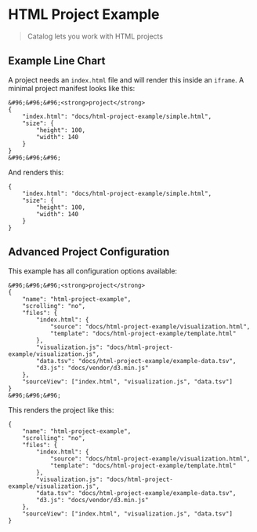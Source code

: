 # HTML Project Example

> Catalog lets you work with HTML projects

## Example Line Chart

A project needs an `index.html` file and will render this inside an `iframe`. A minimal project manifest looks like this:

```code
&#96;&#96;&#96;<strong>project</strong>
{
    "index.html": "docs/html-project-example/simple.html",
    "size": {
        "height": 100,
        "width": 140
    }
}
&#96;&#96;&#96;
```

And renders this:

```project
{
    "index.html": "docs/html-project-example/simple.html",
    "size": {
        "height": 100,
        "width": 140
    }
}
```


## Advanced Project Configuration

This example has all configuration options available:

```code
&#96;&#96;&#96;<strong>project</strong>
{
    "name": "html-project-example",
    "scrolling": "no",
    "files": {
        "index.html": {
            "source": "docs/html-project-example/visualization.html",
            "template": "docs/html-project-example/template.html"
        },
        "visualization.js": "docs/html-project-example/visualization.js",
        "data.tsv": "docs/html-project-example/example-data.tsv",
        "d3.js": "docs/vendor/d3.min.js"
    },
    "sourceView": ["index.html", "visualization.js", "data.tsv"]
}
&#96;&#96;&#96;
```

This renders the project like this:

```project
{
    "name": "html-project-example",
    "scrolling": "no",
    "files": {
        "index.html": {
            "source": "docs/html-project-example/visualization.html",
            "template": "docs/html-project-example/template.html"
        },
        "visualization.js": "docs/html-project-example/visualization.js",
        "data.tsv": "docs/html-project-example/example-data.tsv",
        "d3.js": "docs/vendor/d3.min.js"
    },
    "sourceView": ["index.html", "visualization.js", "data.tsv"]
}
```

